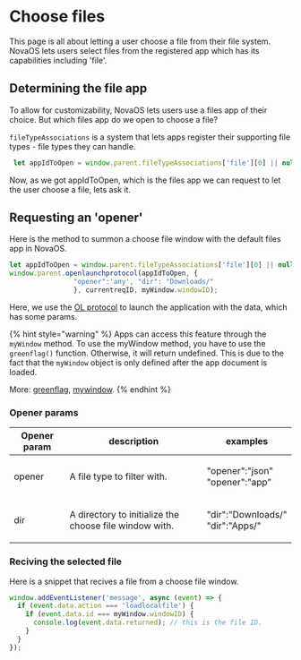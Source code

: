 # Choose files

This page is all about letting a user choose a file from their file system. NovaOS lets users select files from the registered app which has its capabilities including 'file'.

## Determining the file app

To allow for customizability, NovaOS lets users use a files app of their choice. But which files app do we open to choose a file?

`fileTypeAssociations` is a system that lets apps register their supporting file types - file types they can handle.&#x20;

```javascript
 let appIdToOpen = window.parent.fileTypeAssociations['file'][0] || null;
```

Now, as we got appIdToOpen, which is the files app we can request to let the user choose a file, lets ask it.

## Requesting an 'opener'

Here is the method to summon a choose file window with the default files app in NovaOS.

```javascript
let appIdToOpen = window.parent.fileTypeAssociations['file'][0] || null;
window.parent.openlaunchprotocol(appIdToOpen, { 
                "opener":'any', "dir": "Downloads/" 
                }, currentreqID, myWindow.windowID);
```

Here, we use the [OL protocol](../managing-self/the-open-launch-protocol.md) to launch the application with the data, which has some params.

{% hint style="warning" %}
Apps can access this feature through the `myWindow` method. To use the myWindow method, you have to use the `greenflag()` function. Otherwise, it will return undefined. This is due to the fact that the `myWindow` object is only defined after the app document is loaded.

More: [greenflag](../timing.md), [mywindow](../managing-self/).
{% endhint %}

### Opener params

| Opener param | description                                            | examples                                   |
| ------------ | ------------------------------------------------------ | ------------------------------------------ |
| opener       | A file type to filter with.                            | <p>"opener":"json"<br>"opener":"app"</p>   |
| dir          | A directory to initialize the choose file window with. | <p>"dir":"Downloads/"<br>"dir":"Apps/"</p> |

### Reciving the selected file

Here is a snippet that recives a file from a choose file window.

```javascript
window.addEventListener('message', async (event) => {
  if (event.data.action === 'loadlocalfile') {
    if (event.data.id === myWindow.windowID) {
      console.log(event.data.returned); // this is the file ID.
    }
  }
});
```

